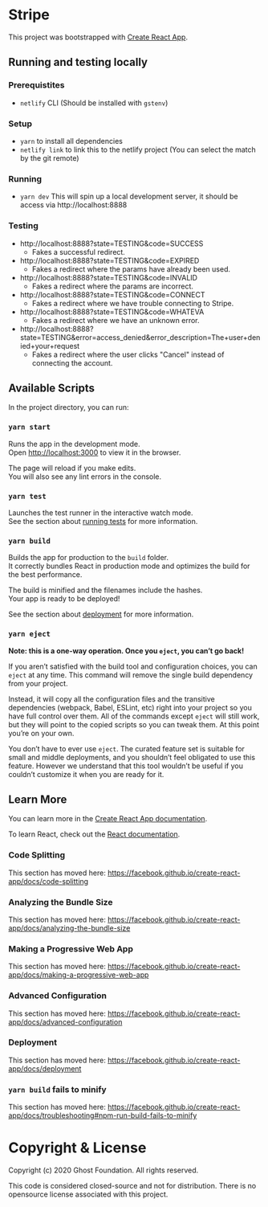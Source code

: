 # Stripe

This project was bootstrapped with [Create React App](https://github.com/facebook/create-react-app).


## Running and testing locally

### Prerequistites

- `netlify` CLI (Should be installed with `gstenv`)


### Setup

- `yarn` to install all dependencies
- `netlify link` to link this to the netlify project (You can select the match by the git remote)

### Running

- `yarn dev` This will spin up a local development server, it should be access via http://localhost:8888

### Testing

- http://localhost:8888?state=TESTING&code=SUCCESS
    - Fakes a successful redirect.
- http://localhost:8888?state=TESTING&code=EXPIRED
    - Fakes a redirect where the params have already been used.
- http://localhost:8888?state=TESTING&code=INVALID
    - Fakes a redirect where the params are incorrect.
- http://localhost:8888?state=TESTING&code=CONNECT
    - Fakes a redirect where we have trouble connecting to Stripe.
- http://localhost:8888?state=TESTING&code=WHATEVA
    - Fakes a redirect where we have an unknown error.
- http://localhost:8888?state=TESTING&error=access_denied&error_description=The+user+denied+your+request
    - Fakes a redirect where the user clicks "Cancel" instead of connecting the account.

## Available Scripts

In the project directory, you can run:

### `yarn start`

Runs the app in the development mode.<br />
Open [http://localhost:3000](http://localhost:3000) to view it in the browser.

The page will reload if you make edits.<br />
You will also see any lint errors in the console.

### `yarn test`

Launches the test runner in the interactive watch mode.<br />
See the section about [running tests](https://facebook.github.io/create-react-app/docs/running-tests) for more information.

### `yarn build`

Builds the app for production to the `build` folder.<br />
It correctly bundles React in production mode and optimizes the build for the best performance.

The build is minified and the filenames include the hashes.<br />
Your app is ready to be deployed!

See the section about [deployment](https://facebook.github.io/create-react-app/docs/deployment) for more information.

### `yarn eject`

**Note: this is a one-way operation. Once you `eject`, you can’t go back!**

If you aren’t satisfied with the build tool and configuration choices, you can `eject` at any time. This command will remove the single build dependency from your project.

Instead, it will copy all the configuration files and the transitive dependencies (webpack, Babel, ESLint, etc) right into your project so you have full control over them. All of the commands except `eject` will still work, but they will point to the copied scripts so you can tweak them. At this point you’re on your own.

You don’t have to ever use `eject`. The curated feature set is suitable for small and middle deployments, and you shouldn’t feel obligated to use this feature. However we understand that this tool wouldn’t be useful if you couldn’t customize it when you are ready for it.

## Learn More

You can learn more in the [Create React App documentation](https://facebook.github.io/create-react-app/docs/getting-started).

To learn React, check out the [React documentation](https://reactjs.org/).

### Code Splitting

This section has moved here: https://facebook.github.io/create-react-app/docs/code-splitting

### Analyzing the Bundle Size

This section has moved here: https://facebook.github.io/create-react-app/docs/analyzing-the-bundle-size

### Making a Progressive Web App

This section has moved here: https://facebook.github.io/create-react-app/docs/making-a-progressive-web-app

### Advanced Configuration

This section has moved here: https://facebook.github.io/create-react-app/docs/advanced-configuration

### Deployment

This section has moved here: https://facebook.github.io/create-react-app/docs/deployment

### `yarn build` fails to minify

This section has moved here: https://facebook.github.io/create-react-app/docs/troubleshooting#npm-run-build-fails-to-minify


# Copyright & License 

Copyright (c) 2020 Ghost Foundation. All rights reserved.

This code is considered closed-source and not for distribution. There is no opensource license associated with this project.
